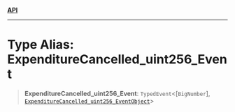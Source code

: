 [**API**](../../../README.md)

***

# Type Alias: ExpenditureCancelled\_uint256\_Event

> **ExpenditureCancelled\_uint256\_Event**: `TypedEvent`\<\[`BigNumber`\], [`ExpenditureCancelled_uint256_EventObject`](../interfaces/ExpenditureCancelled_uint256_EventObject.md)\>
